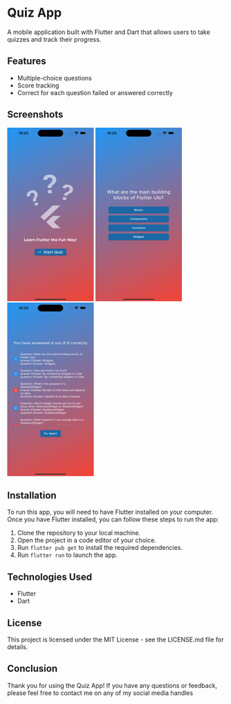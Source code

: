 # Quiz App

A mobile application built with Flutter and Dart that allows users to take quizzes and track their progress.

## Features

- Multiple-choice questions
- Score tracking
- Correct for each question failed or answered correctly

## Screenshots

<img src="/screenshots/home_screen.png" alt="Home Screen" width="200" height="400">
<img src="/screenshots/question_screen.png" alt="Home Screen" width="200" height="400">
<img src="/screenshots/results_screen.png" alt="Home Screen" width="200" height="400">

## Installation

To run this app, you will need to have Flutter installed on your computer. Once you have Flutter installed, you can follow these steps to run the app:

1. Clone the repository to your local machine.
2. Open the project in a code editor of your choice.
3. Run `flutter pub get` to install the required dependencies.
4. Run `flutter run` to launch the app.

## Technologies Used

- Flutter
- Dart

## License

This project is licensed under the MIT License - see the LICENSE.md file for details.

## Conclusion

Thank you for using the Quiz App! If you have any questions or feedback, please feel free to contact me on any of my social media handles
